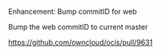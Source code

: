 Enhancement: Bump commitID for web

Bump the web commitID to current master

https://github.com/owncloud/ocis/pull/9631
